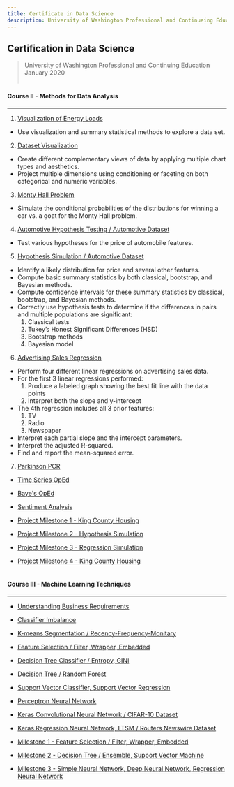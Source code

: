 ```yaml
---
title: Certificate in Data Science
description: University of Washington Professional and Continueing Education
---
```


## **Certification in Data Science**<br/>
> University of Washington Professional and Continuing Education  
> January 2020
<br/><br/>
#### Course II - Methods for Data Analysis  
---
1. [Visualization of Energy Loads](https://github.com/n8sean/portfolio/blob/master/Course-02_L01_EnergyLoads.ipynb)<br/>
* Use visualization and summary statistical methods to explore a data set.
    
2. [Dataset Visualization](https://github.com/n8sean/portfolio/blob/master/Course-02_L02_Vizualization.ipynb)<br/>
* Create different complementary views of data by applying multiple chart types and aesthetics.
* Project multiple dimensions using conditioning or faceting on both categorical and numeric variables.

3. [Monty Hall Problem](https://github.com/n8sean/portfolio/blob/master/Course-02_L03_MontyHall.ipynb)<br/>
* Simulate the conditional probabilities of the distributions for winning a car vs. a goat for the Monty Hall problem.

4. [Automotive Hypothesis Testing / Automotive Dataset](https://github.com/n8sean/portfolio/blob/master/Course-02_L04_AutoHypothesis.ipynb)<br/>
* Test various hypotheses for the price of automobile features.

5. [Hypothesis Simulation / Automotive Dataset](https://github.com/n8sean/portfolio/blob/master/Course-02_L05_HypothesisSim.ipynb)<br/>
* Identify a likely distribution for price and several other features.
* Compute basic summary statistics by both classical, bootstrap, and Bayesian methods.
* Compute confidence intervals for these summary statistics by classical, bootstrap, and Bayesian methods.
* Correctly use hypothesis tests to determine if the differences in pairs and multiple populations are significant:
  1. Classical tests
  2. Tukey’s Honest Significant Differences (HSD)
  3. Bootstrap methods
  4. Bayesian model

6. [Advertising Sales Regression](https://github.com/n8sean/portfolio/blob/master/Course-02_L06_AdRegression.ipynb)<br/>
* Perform four different linear regressions on advertising sales data.
* For the first 3 linear regressions performed:
  1. Produce a labeled graph showing the best fit line with the data points
  2. Interpret both the slope and y-intercept
* The 4th regression includes all 3 prior features:
  1. TV
  2. Radio
  3. Newspaper
* Interpret each partial slope and the intercept parameters.
* Interpret the adjusted R-squared.
* Find and report the mean-squared error.

7. [Parkinson PCR](https://github.com/n8sean/portfolio/blob/master/Course-02_L07_ParkinsonPCR.ipynb)<br/>

* [Time Series OpEd](https://github.com/n8sean/portfolio/blob/master/Course-02_L08_TimeseriesOpEd.ipynb)<br/>

* [Baye's OpEd](https://github.com/n8sean/portfolio/blob/master/Course-02_L09_BayesOpEd.ipynb)<br/>

* [Sentiment Analysis](https://github.com/n8sean/portfolio/blob/master/Course-02_L10_Sentiment_Analysis2.ipynb)<br/>

* [Project Milestone 1 - King County Housing](https://github.com/n8sean/portfolio/blob/master/Course-02_Milestone-01_KingCountyHousing.ipynb)<br/>

* [Project Milestone 2 - Hypothesis Simulation](https://github.com/n8sean/portfolio/blob/master/Course-02_Milestone-02_HypothesisSim.ipynb)<br/>

* [Project Milestone 3 - Regression Simulation](https://github.com/n8sean/portfolio/blob/master/Course-02_Milestone-03_RegressionSim.ipynb)<br/>

* [Project Milestone 4 - King County Housing](https://github.com/n8sean/portfolio/blob/master/Course-02_Milestone-04_KingCountyHousing.ipynb)
<br/><br/>
#### Course III - Machine Learning Techniques  
---
* [Understanding Business Requirements](https://github.com/n8sean/portfolio/blob/master/Course-03_L01_Understanding-Business-Requirements.pdf)<br/>

* [Classifier Imbalance](https://github.com/n8sean/portfolio/blob/master/Course-03_L02_Classifier-Imbalance.ipynb)<br/>

* [K-means Segmentation / Recency-Frequency-Monitary](https://github.com/n8sean/portfolio/blob/master/Course-03_L03_Kmeans-Segmentation_Recency-Frequency-Monitary.ipynb)<br/>

* [Feature Selection / Filter, Wrapper, Embedded](https://github.com/n8sean/portfolio/blob/master/Course-03_L04_Feature-Selection_Filter-Wrapper-Embedded.ipynb)<br/>

* [Decision Tree Classifier / Entropy, GINI](https://github.com/n8sean/portfolio/blob/master/Course-03_L05_Decision-Tree-Classifier_Entropy-Gini.ipynb)<br/>

* [Decision Tree / Random Forest](https://github.com/n8sean/portfolio/blob/master/Course-03_L06_Decision-Tree_Random-Forest.ipynb)<br/>

* [Support Vector Classifier, Support Vector Regression](https://github.com/n8sean/portfolio/blob/master/Course-03_L07_Support-Vector-Classifier_Support-Vector-Regression.ipynb)<br/>

* [Perceptron Neural Network](https://github.com/n8sean/portfolio/blob/master/Course-03_L08_Perceptron-Neural-Network.ipynb)<br/>

* [Keras Convolutional Neural Network / CIFAR-10 Dataset](https://github.com/n8sean/portfolio/blob/master/Course-03_L09_Keras_Convolutional-Neural-Network_CIFAR-10.ipynb)<br/>

* [Keras Regression Neural Network, LTSM / Routers Newswire Dataset](https://github.com/n8sean/portfolio/blob/master/Course-03_L10_Keras_Regression-Neural-Network_LTSM_Routers-Newswire.ipynb)<br/>

* [Milestone 1 - Feature Selection / Filter, Wrapper, Embedded](https://github.com/n8sean/portfolio/blob/master/Course-03_Milestone-01_Feature-Selection_Filter-Wrapper-Embedded.ipynb)<br/>

* [Milestone 2 - Decision Tree / Ensemble, Support Vector Machine](https://github.com/n8sean/portfolio/blob/master/Course-03_Milestone-02_Decision-Tree_Ensemble-Decision-Tree_Support-Vector-Machine.ipynb)<br/>

* [Milestone 3 - Simple Neural Network, Deep Neural Network, Regression Neural Network](https://github.com/n8sean/portfolio/blob/master/Course-03_Milestone-03_Simple-Neural-Network_Deep-Neural-Network_Regression-Neural-Network.ipynb)<br/>
